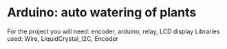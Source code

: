 # Arduino: auto watering of plants
For the project you will need: encoder, arduino, relay, LCD display
Libraries used: Wire, LiquidCrystal_I2C, Encoder
